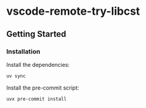 # vscode-remote-try-libcst

## Getting Started

### Installation

Install the dependencies:

```sh
uv sync
```

Install the pre-commit script:

```sh
uvx pre-commit install
```
